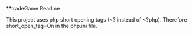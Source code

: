**tradeGame Readme

This project uses php short opening tags (<? instead of <?php).  Therefore short_open_tag=On in the php.ini file.
